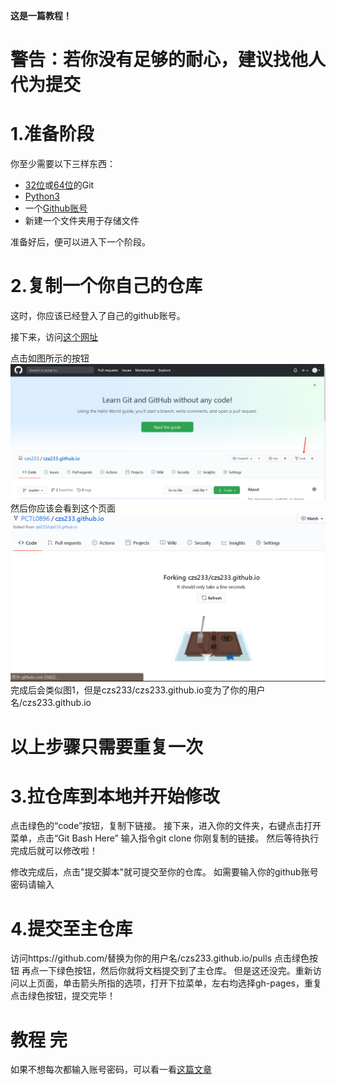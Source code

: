 **这是一篇教程！**
# 警告：若你没有足够的耐心，建议找他人代为提交
# 1.准备阶段
你至少需要以下三样东西：
- [32位](https://npm.taobao.org/mirrors/git-for-windows/v2.28.0.windows.1/Git-2.28.0-32-bit.exe)或[64位](https://npm.taobao.org/mirrors/git-for-windows/v2.28.0.windows.1/Git-2.28.0-64-bit.exe)的Git
- [Python3](https://mirrors.huaweicloud.com/python/3.9.0/python-3.9.0a5.exe)
- 一个[Github账号](https://docs.github.com/cn/github/getting-started-with-github/signing-up-for-a-new-github-account)
- 新建一个文件夹用于存储文件

准备好后，便可以进入下一个阶段。
# 2.复制一个你自己的仓库
这时，你应该已经登入了自己的github账号。

接下来，访问[这个网址](https://github.com/czs233/czs233.github.io)

点击如图所示的按钮
![图1](img/jiaocheng_1.png)
然后你应该会看到这个页面
![图2](img/jiaocheng_2.png)
完成后会类似图1，但是czs233/czs233.github.io变为了你的用户名/czs233.github.io
# 以上步骤只需要重复一次
# 3.拉仓库到本地并开始修改
点击绿色的“code”按钮，复制下链接。
接下来，进入你的文件夹，右键点击打开菜单，点击“Git Bash Here”
输入指令git clone 你刚复制的链接。
然后等待执行完成后就可以修改啦！


修改完成后，点击"提交脚本"就可提交至你的仓库。
如需要输入你的github账号密码请输入
# 4.提交至主仓库
访问https://github.com/替换为你的用户名/czs233.github.io/pulls
点击绿色按钮
再点一下绿色按钮，然后你就将文档提交到了主仓库。
但是这还没完。重新访问以上页面，单击箭头所指的选项，打开下拉菜单，左右均选择gh-pages，重复点击绿色按钮，提交完毕！
# 教程 完
如果不想每次都输入账号密码，可以看一看[这篇文章](https://blog.csdn.net/qq_15437667/article/details/51029757)
